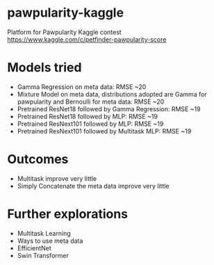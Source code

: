 # pawpularity-kaggle
Platform for Pawpularity Kaggle contest https://www.kaggle.com/c/petfinder-pawpularity-score  

# Models tried
- Gamma Regression on meta data: RMSE ~20  
- Mixture Model on meta data, distributions adopted are Gamma for pawpularity and Bernoulli for meta data: RMSE ~20
- Pretrained ResNet18 followed by Gamma Regression: RMSE ~19
- Pretrained ResNet18 followed by MLP: RMSE ~19
- Pretrained ResNext101 followed by MLP: RMSE ~19
- Pretrained ResNext101 followed by Multitask MLP: RMSE ~19 

# Outcomes 
- Multitask improve very little
- Simply Concatenate the meta data improve very little

# Further explorations
- Multitask Learning 
- Ways to use meta data
- EfficientNet
- Swin Transformer
